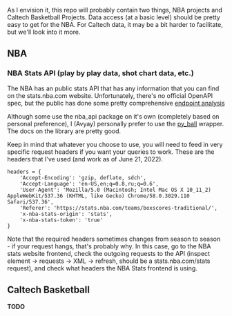 As I envision it, this repo will probably contain two things, NBA projects and Caltech Basketball Projects. Data access (at a basic level) should be pretty easy to get for the NBA. For Caltech data, it may be a bit harder to facilitate, but we'll look into it more.

## NBA

### NBA Stats API (play by play data, shot chart data, etc.) 

The NBA has an public stats API that has any information that you can find on the stats.nba.com website. Unfortunately, there's no official OpenAPI spec, but the public has done some pretty comprehensive [endpoint analysis](https://github.com/swar/nba_api/blob/master/docs/table_of_contents.md)

Although some use the nba\_api package on it's own (completely based on personal preference), I (Avyay) personally prefer to use the [py\_ball](https://github.com/basketballrelativity/py_ball) wrapper. The docs on the library are pretty good. 

Keep in mind that whatever you choose to use, you will need to feed in very specific request headers if you want your queries to work. These are the headers that I've used (and work as of June 21, 2022). 

```
headers = {
    'Accept-Encoding': 'gzip, deflate, sdch',
    'Accept-Language': 'en-US,en;q=0.8,ru;q=0.6',
    'User-Agent': 'Mozilla/5.0 (Macintosh; Intel Mac OS X 10_11_2) AppleWebKit/537.36 (KHTML, like Gecko) Chrome/58.0.3029.110 Safari/537.36',
    'Referer': 'https://stats.nba.com/teams/boxscores-traditional/',
    'x-nba-stats-origin': 'stats',
    'x-nba-stats-token': 'true'
}
```

Note that the required headers sometimes changes from season to season - if your request hangs, that's probably why. In this case, go to the NBA stats website frontend, check the outgoing requests to the API (inspect element -> requests -> XML -> refresh, should be a stats.nba.com/stats request), and check what headers the NBA Stats frontend is using. 

## Caltech Basketball

**TODO** 


